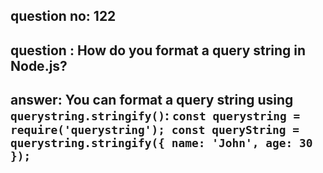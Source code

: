 
      
## question no: 122

## question : How do you format a query string in Node.js?

## answer: You can format a query string using `querystring.stringify()`: `const querystring = require('querystring'); const queryString = querystring.stringify({ name: 'John', age: 30 });`
      